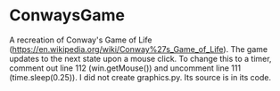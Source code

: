 # ConwaysGame
A recreation of Conway's Game of Life (https://en.wikipedia.org/wiki/Conway%27s_Game_of_Life).
The game updates to the next state upon a mouse click. To change this to a timer, comment out line 112 (win.getMouse()) and uncomment line 111 (time.sleep(0.25)).
I did not create graphics.py. Its source is in its code.
